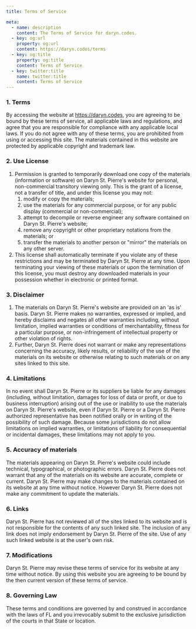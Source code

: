 ```yaml
---
title: Terms of Service

meta:
  - name: description
    content: The Terms of Service for daryn.codes.
  - key: og:url
    property: og:url
    content: https://daryn.codes/terms
  - key: og:title
    property: og:title
    content: Terms of Service
  - key: twitter:title
    name: twitter:title
    content: Terms of Service
---
```


<page-title title="Terms" />

### 1. Terms

By accessing the website at https://daryn.codes, you are agreeing to be bound by these terms of service, all applicable laws and regulations, and agree that you are responsible for compliance with any applicable local laws. If you do not agree with any of these terms, you are prohibited from using or accessing this site. The materials contained in this website are protected by applicable copyright and trademark law.

### 2. Use License

1.  Permission is granted to temporarily download one copy of the materials (information or software) on Daryn St. Pierre's website for personal, non-commercial transitory viewing only. This is the grant of a license, not a transfer of title, and under this license you may not:
    1.  modify or copy the materials;
    2.  use the materials for any commercial purpose, or for any public display (commercial or non-commercial);
    3.  attempt to decompile or reverse engineer any software contained on Daryn St. Pierre's website;
    4.  remove any copyright or other proprietary notations from the materials; or
    5.  transfer the materials to another person or "mirror" the materials on any other server.
2.  This license shall automatically terminate if you violate any of these restrictions and may be terminated by Daryn St. Pierre at any time. Upon terminating your viewing of these materials or upon the termination of this license, you must destroy any downloaded materials in your possession whether in electronic or printed format.

### 3. Disclaimer

1.  The materials on Daryn St. Pierre's website are provided on an 'as is' basis. Daryn St. Pierre makes no warranties, expressed or implied, and hereby disclaims and negates all other warranties including, without limitation, implied warranties or conditions of merchantability, fitness for a particular purpose, or non-infringement of intellectual property or other violation of rights.
2.  Further, Daryn St. Pierre does not warrant or make any representations concerning the accuracy, likely results, or reliability of the use of the materials on its website or otherwise relating to such materials or on any sites linked to this site.

### 4. Limitations

In no event shall Daryn St. Pierre or its suppliers be liable for any damages (including, without limitation, damages for loss of data or profit, or due to business interruption) arising out of the use or inability to use the materials on Daryn St. Pierre's website, even if Daryn St. Pierre or a Daryn St. Pierre authorized representative has been notified orally or in writing of the possibility of such damage. Because some jurisdictions do not allow limitations on implied warranties, or limitations of liability for consequential or incidental damages, these limitations may not apply to you.

### 5. Accuracy of materials

The materials appearing on Daryn St. Pierre's website could include technical, typographical, or photographic errors. Daryn St. Pierre does not warrant that any of the materials on its website are accurate, complete or current. Daryn St. Pierre may make changes to the materials contained on its website at any time without notice. However Daryn St. Pierre does not make any commitment to update the materials.

### 6. Links

Daryn St. Pierre has not reviewed all of the sites linked to its website and is not responsible for the contents of any such linked site. The inclusion of any link does not imply endorsement by Daryn St. Pierre of the site. Use of any such linked website is at the user's own risk.

### 7. Modifications

Daryn St. Pierre may revise these terms of service for its website at any time without notice. By using this website you are agreeing to be bound by the then current version of these terms of service.

### 8. Governing Law

These terms and conditions are governed by and construed in accordance with the laws of FL and you irrevocably submit to the exclusive jurisdiction of the courts in that State or location.
